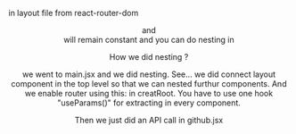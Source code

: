 <outlet/> in layout file from react-router-dom

<header> and <footer> will remain constant and you can do nesting in <outlet>

How we did nesting ?

we went to main.jsx and we did nesting.
See... we did connect layout component in the top level so that we can nested furthur components.
And we enable router using this: <RouterProvider router={router} /> in creatRoot.
You have to use one hook "useParams()" for extracting in every component.

Then we just did an API call in github.jsx
